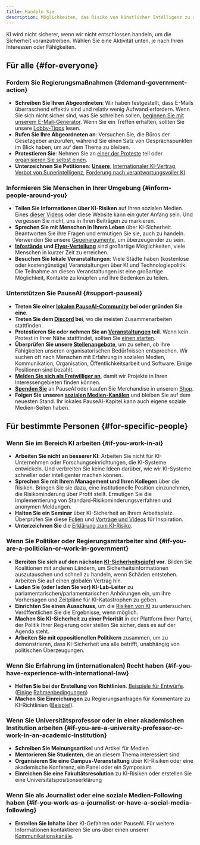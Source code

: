 ```yaml
---
title: Handeln Sie
description: Möglichkeiten, das Risiko von künstlicher Intelligenz zu reduzieren.
---
```


KI wird nicht sicherer, wenn wir nicht entschlossen handeln, um die Sicherheit voranzutreiben.
Wählen Sie eine Aktivität unten, je nach Ihren Interessen oder Fähigkeiten.

## Für alle {#for-everyone}

### Fordern Sie Regierungsmaßnahmen {#demand-government-action}

- **Schreiben Sie Ihren Abgeordneten**: Wir haben festgestellt, dass E-Mails überraschend effektiv sind und relativ wenig Aufwand erfordern. Wenn Sie sich nicht sicher sind, was Sie schreiben sollen, [beginnen Sie mit unserem E-Mail-Generator](/email-builder). Wenn Sie ein Treffen erhalten, sollten Sie unsere [Lobby-Tipps](/lobby-tips) lesen.
- **Rufen Sie Ihre Abgeordneten an**: Versuchen Sie, die Büros der Gesetzgeber anzurufen, während Sie einen Satz von Gesprächspunkten im Blick haben, um auf dem Thema zu bleiben.
- **Protestieren Sie**: Nehmen Sie an [einer der Proteste](https://pauseai.info/protests) teil oder [organisieren Sie selbst einen](https://pauseai.info/organizing-a-protest).
- **Unterzeichnen Sie Petitionen**: [**Unsere**](/statement), [Internationaler KI-Vertrag](https://aitreaty.org), [Verbot von Superintelligenz](https://chng.it/Djjfj2Gmpk), [Forderung nach verantwortungsvoller KI](https://www.change.org/p/artificial-intelligence-time-is-running-out-for-responsible-ai-development-91f0a02c-130a-46e1-9e55-70d6b274f4df).

### Informieren Sie Menschen in Ihrer Umgebung {#inform-people-around-you}

- **Teilen Sie Informationen über KI-Risiken** auf Ihren sozialen Medien. Eines [dieser Videos](https://www.youtube.com/watch?v=xBqU1QxCao8&list=PLI46NoubGtIJa0JVCBR-9CayxCOmU0EJt) oder diese Website kann ein guter Anfang sein. Und vergessen Sie nicht, uns in Ihren Beiträgen zu markieren.
- **Sprechen Sie mit Menschen in Ihrem Leben** über KI-Sicherheit. Beantworten Sie ihre Fragen und ermutigen Sie sie, auch zu handeln. Verwenden Sie unsere [Gegenargumente](/counterarguments), um überzeugender zu sein.
- **[Infostände](/tabling) und [Flyer-Verteilung](/flyering)** sind großartige Möglichkeiten, viele Menschen in kurzer Zeit zu erreichen.
- **Besuchen Sie lokale Veranstaltungen**: Viele Städte haben (kostenlose oder kostengünstige) Veranstaltungen über KI und Technologiepolitik. Die Teilnahme an diesen Veranstaltungen ist eine großartige Möglichkeit, Kontakte zu knüpfen und Ihre Bedenken zu teilen.

### Unterstützen Sie PauseAI {#support-pauseai}

- **Treten Sie einer [lokalen PauseAI-Community](/communities) bei oder gründen Sie eine**.
- **Treten Sie dem [Discord](https://discord.gg/T3YrWUJsJ5) bei**, wo die meisten Zusammenarbeiten stattfinden.
- **Protestieren Sie oder nehmen Sie an [Veranstaltungen](/events) teil**. Wenn kein Protest in Ihrer Nähe stattfindet, sollten Sie [einen starten](/organizing-a-protest).
- **Überprüfen Sie unsere [Stellenangebote](/vacancies)**, um zu sehen, ob Ihre Fähigkeiten unseren organisatorischen Bedürfnissen entsprechen. Wir suchen oft nach Menschen mit Erfahrung in sozialen Medien, Kommunikation, Organisation, Öffentlichkeitsarbeit und Software. Einige Positionen sind bezahlt.
- **[Melden Sie sich als Freiwilliger an](/join)**, damit wir Projekte in Ihren Interessengebieten finden können.
- **[Spenden Sie](/donate)** an PauseAI oder kaufen Sie Merchandise in unserem [Shop](https://pauseai-shop.fourthwall.com/).
- **Folgen Sie unseren [sozialen Medien-Kanälen](https://linktr.ee/pauseai)** und bleiben Sie auf dem neuesten Stand. Ihr lokales PauseAI-Kapitel kann auch eigene soziale Medien-Seiten haben.

## Für bestimmte Personen {#for-specific-people}

### Wenn Sie im Bereich KI arbeiten {#if-you-work-in-ai}

- **Arbeiten Sie nicht an besserer KI**: Arbeiten Sie nicht für KI-Unternehmen oder Forschungseinrichtungen, die KI-Systeme entwickeln. Und verbreiten Sie keine Ideen darüber, wie wir KI-Systeme schneller oder intelligenter machen können.
- **Sprechen Sie mit Ihrem Management und Ihren Kollegen** über die Risiken. Bringen Sie sie dazu, eine institutionelle Position einzunehmen, die Risikominderung über Profit stellt. Ermutigen Sie die Implementierung von Standard-Risikominderungsverfahren und anonymen Meldungen.
- **Halten Sie ein Seminar** über KI-Sicherheit an Ihrem Arbeitsplatz. Überprüfen Sie diese [Folien](https://drive.google.com/drive/u/1/folders/1p9VtopzMV6Xpk4p6EGYUTna4fLE6G8hd) und [Vorträge und Videos](https://www.youtube.com/playlist?list=PLI46NoubGtIJa0JVCBR-9CayxCOmU0EJt) für Inspiration.
- **Unterzeichnen Sie** die [Erklärung zum KI-Risiko](https://www.safe.ai/statement-on-ai-risk).

### Wenn Sie Politiker oder Regierungsmitarbeiter sind {#if-you-are-a-politician-or-work-in-government}

- **Bereiten Sie sich auf den nächsten [KI-Sicherheitsgipfel](/summit) vor**. Bilden Sie Koalitionen mit anderen Ländern, um Sicherheitsinformationen auszutauschen und schnell zu handeln, wenn Schäden entstehen. Arbeiten Sie auf einen globalen Vertrag hin.
- **Laden Sie (oder laden Sie vor) KI-Lab-Leiter** zu parlamentarischen/parlamentarischen Anhörungen ein, um ihre Vorhersagen und Zeitpläne für KI-Katastrophen zu geben.
- **Einrichten Sie einen Ausschuss**, um die [Risiken von KI](/risks) zu untersuchen. Veröffentlichen Sie die Ergebnisse, wenn möglich.
- **Machen Sie KI-Sicherheit zu einer Priorität** in der Plattform Ihrer Partei, der Politik Ihrer Regierung oder stellen Sie sicher, dass es auf der Agenda steht.
- **Arbeiten Sie mit oppositionellen Politikern** zusammen, um zu demonstrieren, dass KI-Sicherheit uns alle betrifft, unabhängig von politischen Überzeugungen.

### Wenn Sie Erfahrung im (internationalen) Recht haben {#if-you-have-experience-with-international-law}

- **Helfen Sie bei der Erstellung von Richtlinien**. [Beispiele für Entwürfe](https://www.campaignforaisafety.org/celebrating-the-winners-law-student-moratorium-treaty-competition/). ([Einige](https://futureoflife.org/wp-content/uploads/2023/04/FLI_Policymaking_In_The_Pause.pdf) [Rahmenbedingungen](https://www.openphilanthropy.org/research/12-tentative-ideas-for-us-ai-policy/))
- **Machen Sie Einreichungen** zu Regierungsanfragen für Kommentare zu KI-Richtlinien ([Beispiel](https://ntia.gov/issues/artificial-intelligence/request-for-comments)).

### Wenn Sie Universitätsprofessor oder in einer akademischen Institution arbeiten {#if-you-are-a-university-professor-or-work-in-an-academic-institution}

- **Schreiben Sie Meinungsartikel** und Artikel für Medien
- **Mentorieren Sie Studenten**, die an diesem Thema interessiert sind
- **Organisieren Sie eine Campus-Veranstaltung** über KI-Risiken oder eine akademische Konferenz, ein Panel oder ein Symposium
- **Einreichen Sie eine Fakultätsresolution** zu KI-Risiken oder erstellen Sie eine Universitätspositionserklärung

### Wenn Sie als Journalist oder eine soziale Medien-Following haben {#if-you-work-as-a-journalist-or-have-a-social-media-following}

- **Erstellen Sie Inhalte** über KI-Gefahren oder PauseAI. Für weitere Informationen kontaktieren Sie uns über einen unserer [Kommunikationskanäle](/faq#do-you-have-social-media).
